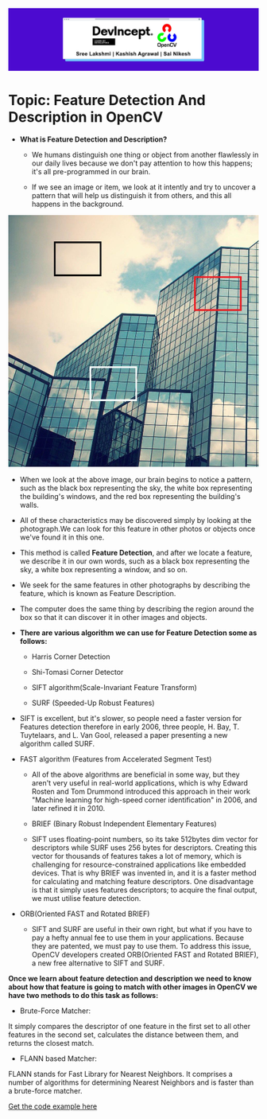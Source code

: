 <img src="https://github.com/sreelakshmig009/Intern-Work/blob/feature_detection/int-cv-2/Feature%20Detection%20And%20Description%20in%20OpenCV/Images/DevIncept.jpeg">

# Topic: Feature Detection And Description in OpenCV

*  **What is Feature Detection and Description?**

   * We humans distinguish one thing or object from another flawlessly in our daily lives because we don't pay attention to how this happens; it's all pre-programmed in our brain.
 
   * If we see an image or item, we look at it intently and try to uncover a pattern that will help us distinguish it from others, and this all happens in the background.


<img src="https://github.com/sreelakshmig009/Intern-Work/blob/feature_detection/int-cv-2/Feature%20Detection%20And%20Description%20in%20OpenCV/Images/reference-image.jpeg"> 
   


   * When we look at the above image, our brain begins to notice a pattern, such as the black box representing the sky, the white box representing the building's windows, and the red box representing the building's walls.
   
   * All of these characteristics may be discovered simply by looking at the photograph.We can look for this feature in other photos or objects once we've found it in this one.
   
   * This method is called <b>Feature Detection</b>, and after we locate a feature, we describe it in our own words, such as a black box representing the sky, a white box representing a window, and so on.
 
   * We seek for the same features in other photographs by describing the feature, which is known as Feature Description.

   * The computer does the same thing by describing the region around the box so that it can discover it in other images and objects.
 
*  **There are various algorithm we can use for Feature Detection some as follows:**

   * Harris Corner Detection

   * Shi-Tomasi Corner Detector
   
   * SIFT algorithm(Scale-Invariant Feature Transform)

   * SURF (Speeded-Up Robust Features)

* SIFT is excellent, but it's slower, so people need a faster version for Features detection therefore in early 2006, three people, H. Bay, T. Tuytelaars, and L. Van Gool, released a paper presenting a new algorithm called SURF.
   
* FAST algorithm (Features from Accelerated Segment Test)

   * All of the above algorithms are beneficial in some way, but they aren't very useful in real-world applications, which is why Edward Rosten and Tom Drummond introduced this approach in their work "Machine learning for high-speed corner identification" in 2006, and later refined it in 2010.

   * BRIEF (Binary Robust Independent Elementary Features)

   * SIFT uses floating-point numbers, so its take 512bytes dim vector for descriptors while SURF uses 256 bytes for descriptors. Creating this vector for thousands of features takes a lot of memory, which is challenging for resource-constrained applications like embedded devices. That is why BRIEF was invented in, and it is a faster method for calculating and matching feature descriptors. One disadvantage is that it simply uses features descriptors; to acquire the final output, we must utilise feature detection.

* ORB(Oriented FAST and Rotated BRIEF)

   * SIFT and SURF are useful in their own right, but what if you have to pay a hefty annual fee to use them in your applications. Because they are patented, we must pay to use them. To address this issue, OpenCV developers created ORB(Oriented FAST and Rotated BRIEF), a new free alternative to SIFT and SURF.

<b>Once we learn about feature detection and description we need to know about how that feature is going to match with other images in OpenCV we have two methods to do this task as follows:</b>
      
   * Brute-Force Matcher:

It simply compares the descriptor of one feature in the first set to all other features in the second set, calculates the distance between them, and returns the closest match.

  * FLANN based Matcher:

FLANN stands for Fast Library for Nearest Neighbors. It comprises a number of algorithms for determining Nearest Neighbors and is faster than a brute-force matcher.

<a href="https://github.com/sreelakshmig009/Intern-Work/tree/main/int-cv-2/Feature%20Detection%20And%20Description%20in%20OpenCV/Source%20Code">
  Get the code example here
</a>
